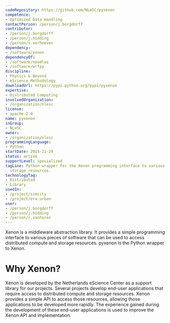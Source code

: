 ```yaml
---
codeRepository: https://github.com/NLeSC/pyxenon
competence:
- Optimized Data Handling
contactPerson: /person/j.borgdorff
contributor:
- /person/j.borgdorff
- /person/j.hidding
- /person/s.verhoeven
dependency:
- /software/xenon
dependencyOf:
- /software/noodles
- /software/wrfpy
discipline:
- Physics & Beyond
- eScience Methodology
downloadUrl: https://pypi.python.org/pypi/pyxenon
expertise:
- Distributed Computing
involvedOrganization:
- /organization/nlesc
license:
- apache-2.0
name: pyxenon
inGroup:
- NLeSC
owner:
- /organization/nlesc
programmingLanguage:
- Python
startDate: 2015-11-29
status: active
supportLevel: specialized
tagLine: Python wrapper for the Xenon programming interface to various compute and
  storage resources.
technologyTag:
- Distributed
- Library
usedIn:
- /project/simcity
- /project/era-urban
user:
- /person/j.borgdorff
- /person/j.hidding
- /person/r.vanharen
---
```

Xenon is a middleware abstraction library. It provides a simple
programming interface to various pieces of software that can be used to
access distributed compute and storage resources. pyxenon is the Python
wrapper to Xenon.

# Why Xenon?

Xenon is developed by the Netherlands eScience Center as a support
library for our projects. Several projects develop end-user applications
that require access to distributed compute and storage resources. Xenon
provides a simple API to access those resources, allowing those
applications to be developed more rapidly. The experience gained during
the development of these end-user applications is used to improve the
Xenon API and implementation.
